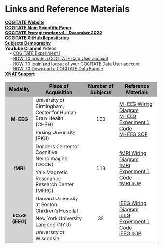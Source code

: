 # Links and Reference Materials

<a href="https://www.arc-cogitate.com/" target="_blank">**COGITATE Website**</a>  
<a href="https://doi.org/10.1371/journal.pone.0268577" target="_blank">**COGITATE Main Scientific Paper**</a>  
<a href="https://osf.io/gm3vd" target="_blank">**COGITATE Preregistration v4 - December 2022**</a>  
<a href="https://github.com/Cogitate-consortium" target="_blank">**COGITATE GitHub Repositories**</a>  
<a href="https://github.com/Cogitate-consortium/cogitate-data/blob/main/assets/documentation/linked_files/subjects_demography-EXP1-released-data_2024-04-026_v1.1.xlsx" target="_blank">**Subjects Demography**</a>  
<a href="https://www.youtube.com/@ARC-COGITATE" target="_blank">**YouTube Channel**</a> Videos:  
&nbsp;&nbsp;&nbsp;&nbsp;- <a href="https://www.youtube.com/watch?v=V93Agvo4G2Y" target="_blank">COGITATE Experiment 1</a>  
&nbsp;&nbsp;&nbsp;&nbsp;- <a href="https://www.youtube.com/watch?v=FFqN5Pech0w" target="_blank">HOW TO create a COGITATE Data User account</a>  
&nbsp;&nbsp;&nbsp;&nbsp;- <a href="https://www.youtube.com/watch?v=6BR3uYqiDiU" target="_blank">HOW TO login and logout of your COGITATE Data User account</a>  
&nbsp;&nbsp;&nbsp;&nbsp;- <a href="https://www.youtube.com/watch?v=KraiX4ttE2o" target="_blank">HOW TO Download a COGITATE Data Bundle</a>  
<a href="https://wiki.xnat.org/documentation/" target="_blank">**XNAT Support**</a>  

<table style="border: solid 1px white; background-color: white; border-collapse: collapse; width: 100%;">
    <tr style="background-color: #A9A9A9; color: black;">
        <th>Modality</th>
        <th>Place of Acquisition</th>
        <th>Number of Subjects</th>
        <th>Reference Materials</th>
    </tr>
    <tr>
        <td rowspan="2" style="background-color: lightgrey; text-align: center;"><strong>M-EEG</strong></td>
        <td style="background-color: white;">University of Birmingham,<br>Center for Human Brain Health (CHBH)</td>
        <td rowspan="2" style="background-color: white; text-align: center; vertical-align: middle;">100</td>
        <td rowspan="2" style="background-color: white;">
            <a href="https://github.com/Cogitate-consortium/cogitate-data/blob/main/assets/documentation/linked_files/cogitate_wiring_diagrams_MEEG.pdf" target="_blank">M-EEG Wiring Diagram</a><br>
            <a href="https://github.com/Cogitate-consortium/cogitate-experiment-code/tree/MEEG-Exp1" target="_blank">M-EEG Experiment 1 Code</a><br>
            <a href="https://github.com/Cogitate-consortium/cogitate-data/blob/main/assets/documentation/linked_files/MEG%20SOP_v1.0.pdf" target="_blank">M-EEG SOP</a>
        </td>
    </tr>
    <tr>
        <td style="background-color: white;">Peking University (PKU)</td>
    </tr>
    <tr>
        <td rowspan="2" style="background-color: lightgrey; text-align: center;"><strong>fMRI</strong></td>
        <td style="background-color: white;">Donders Center for Cognitive<br>Neuroimaging (DCCN)</td>
        <td rowspan="2" style="background-color: white; text-align: center; vertical-align: middle;">118</td>
        <td rowspan="2" style="background-color: white;">
            <a href="https://github.com/Cogitate-consortium/cogitate-data/blob/main/assets/documentation/linked_files/cogitate_wiring_diagrams_FMRI.pdf" target="_blank">fMRI Wiring Diagram</a><br>
            <a href="https://github.com/Cogitate-consortium/cogitate-experiment-code/tree/FMRI-Exp1" target="_blank">fMRI Experiment 1 Code</a><br>
            <a href="https://github.com/Cogitate-consortium/cogitate-data/blob/main/assets/documentation/linked_files/fMRI%20SOP_v1.0.pdf" target="_blank">fMRI SOP</a>
        </td>
    </tr>
    <tr>
        <td style="background-color: white;">Yale Magnetic Resonance<br>Research Center (MRRC)</td>
    </tr>
    <tr>
        <td rowspan="3" style="background-color: lightgrey; text-align: center;"><strong>ECoG (iEEG)</strong></td>
        <td style="background-color: white;">Harvard University at Boston<br>Children’s Hospital</td>
        <td rowspan="3" style="background-color: white; text-align: center; vertical-align: middle;">38</td>
        <td rowspan="3" style="background-color: white;">
            <a href="https://github.com/Cogitate-consortium/cogitate-data/blob/main/assets/documentation/linked_files/cogitate-wiring-diagrams_ECOG_2024-04-26_v1.1.pdf" target="_blank">iEEG Wiring Diagram</a><br>
            <a href="https://github.com/Cogitate-consortium/cogitate-experiment-code/tree/ECOG-Exp1-Latest" target="_blank">iEEG Experiment 1 Code</a><br>
            <a href="https://github.com/Cogitate-consortium/cogitate-data/blob/main/assets/documentation/linked_files/SOP%20iEEG%20General_v2.pdf" target="_blank">iEEG SOP</a>
        </td>
    </tr>
    <tr>
        <td style="background-color: white;">New York University Langone (NYU)</td>
    </tr>
    <tr>
        <td style="background-color: white;">University of Wisconsin</td>
    </tr>
</table>